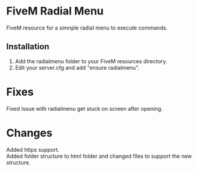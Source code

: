 # FiveM Radial Menu

FiveM resource for a simnple radial menu to execute commands.

## Installation

1. Add the radialmenu folder to your FiveM resources directory.
2. Edit your server.cfg and add "ensure radialmenu".

# Fixes  
Fixed Issue with radialmenu get stuck on screen after opening.  

# Changes  
Added https support.  
Added folder structure to html folder and changed files to support the new structure.  

